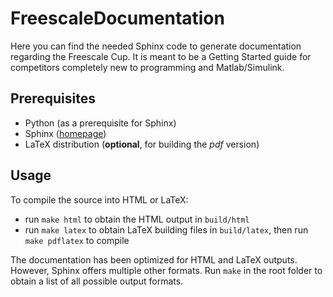 # FreescaleDocumentation

Here you can find the needed Sphinx code to generate documentation regarding the Freescale Cup. It is meant to be a Getting Started guide for competitors completely new to programming and Matlab/Simulink.

## Prerequisites

* Python (as a prerequisite for Sphinx)
* Sphinx ([homepage](http://sphinx-doc.org))
* LaTeX distribution (**optional**, for building the *pdf* version)

## Usage

To compile the source into HTML or LaTeX:
* run `make html` to obtain the HTML output in `build/html`
* run `make latex` to obtain LaTeX building files in `build/latex`, then run `make pdflatex` to compile

The documentation has been optimized for HTML and LaTeX outputs. However, Sphinx offers multiple other formats. Run `make` in the root folder to obtain a list of all possible output formats.
